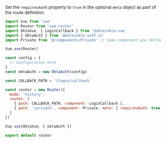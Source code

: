 Set the `requiresAuth` property to `true` in the optional `meta` object as part of the route definition.

```javascript
import Vue from 'vue'
import Router from 'vue-router'
import OktaVue, { LoginCallback } from '@okta/okta-vue'
import { OktaAuth } from '@okta/okta-auth-js'
import Private from '@/components/Private' // Some component you define

Vue.use(Router)

const config = {
  // Configuration here
}
const oktaAuth = new OktaAuth(config)

const CALLBACK_PATH = '/login/callback'

const router = new Router({
  mode: 'history',
  routes: [
    { path: CALLBACK_PATH, component: LoginCallback },
    { path: '/private', component: Private, meta: { requiresAuth: true } },
  ]
})

Vue.use(OktaVue, { oktaAuth })

export default router
```
